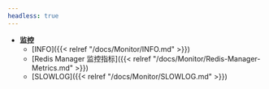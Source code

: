 ```yaml
---
headless: true
---
```


- **监控**
  - [INFO]({{< relref "/docs/Monitor/INFO.md" >}})
  - [Redis Manager 监控指标]({{< relref "/docs/Monitor/Redis-Manager-Metrics.md" >}})
  - [SLOWLOG]({{< relref "/docs/Monitor/SLOWLOG.md" >}})


